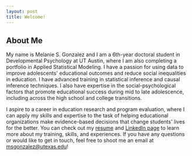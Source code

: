 ```yaml
---
layout: post
title: Welcome!
---
```



## About Me
My name is Melanie S. Gonzalez and I am a 6th-year doctoral student in Developmental Psychology at UT Austin, where I am also completing a portfolio in Applied Statistical Modeling. I have a passion for using data to improve adolescents' educational outcomes and reduce social inequalities in education. I have advanced training in statistical inference and causal inference techniques. I also have expertise in the social-psychological factors that promote educational success during mid to late adolescence, including across the high school and college transitions.

I aspire to a career in education research and program evaluation, where I can apply my skills and expertise to the task of helping educational organizations make evidence-based decisions that change students' lives for the better. You can check out my <a href="{{ site.baseurl }}/curriculumvitae">resume</a> and [LinkedIn page](https://www.linkedin.com/in/melanie-s-gonzalez/) to learn more about my training, skills, and experiences. If you have any questions or would like to get in touch, feel free to shoot me an email at [msgonzalez@utexas.edu](mailto:msgonzalez@utexas.edu)! 

